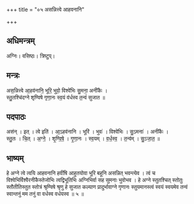 +++
title = "०५ असन्नित्त्वे आहवनानि"

+++
## अधिमन्त्रम्
अग्निः। वसिष्ठः। त्रिष्टुप्।

## मन्त्रः
अस॒न्नित्त्वे आ॒हव॑नानि॒ भूरि॒ भुवो॒ विश्वे॑भिः सु॒मना॒ अनी॑कैः ।  
स्तु॒तश्चि॑दग्ने शृण्विषे गृणा॒नः स्व॒यं व॑र्धस्व त॒न्वं॑ सुजात ॥

## पदपाठः
अस॑न् । इत् । त्वे इति॑ । आ॒ऽहव॑नानि । भूरि॑ । भुवः॑ । विश्वे॑भिः । सु॒ऽमनाः॑ । अनी॑कैः ।  
स्तु॒तः । चि॒त् । अ॒ग्ने॒ । शृ॒ण्वि॒षे॒ । गृ॒णा॒नः । स्व॒यम् । व॒र्ध॒स्व॒ । त॒न्व॑म् । सु॒ऽजा॒त॒ ॥

## भाष्यम्
हे अग्ने त्वे त्वयि आहवनानि हवींषि आहुतयोवा भूरि बहूनि असन्नित् भवन्त्येव । त्वं च विश्वेभिर्विश्वैरनीकैस्तेजोभिः त्वद्विभूतिभिः अग्निभिर्वा सह सुमनाः भुवोभव । हे अग्ने स्तुतश्चित् स्तोतुः स्तौतीतिस्तुत स्तोत्रं श्रृण्विषे श्रृणु हे सुजात कल्याण प्रादुर्भावाग्ने गृणानः स्तुयमानस्त्वं स्वयं स्वयमेव तन्वं स्वान्तनुं मम तनुं वा वर्धस्व वर्धयस्व ॥ ५ ॥